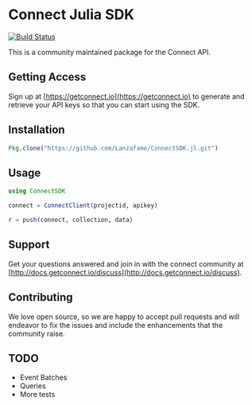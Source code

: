 # Connect Julia SDK

[![Build Status](https://travis-ci.org/Lanzafame/Connect.jl.svg?branch=master)](https://travis-ci.org/Lanzafame/ConnectSDK.jl)

This is a community maintained package for the Connect API.

## Getting Access

Sign up at [https://getconnect.io](https://getconnect.io) to generate and retrieve your API keys so that you can start using the SDK.

## Installation

```julia
Pkg.clone("https://github.com/Lanzafame/ConnectSDK.jl.git")
```

## Usage

```julia
using ConnectSDK

connect = ConnectClient(projectid, apikey)

r = push(connect, collection, data)

```

## Support

Get your questions answered and join in with the connect community at [http://docs.getconnect.io/discuss](http://docs.getconnect.io/discuss).

## Contributing

We love open source, so we are happy to accept pull requests and will endeavor to fix the issues and include the enhancements that the community raise.

## TODO

 - Event Batches
 - Queries
 - More tests
